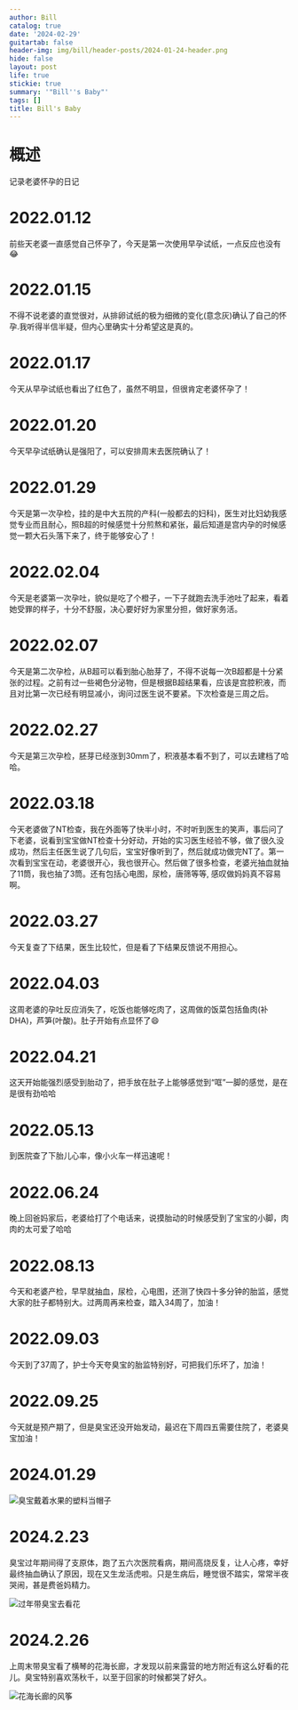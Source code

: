 ```yaml
---
author: Bill
catalog: true
date: '2024-02-29'
guitartab: false
header-img: img/bill/header-posts/2024-01-24-header.png
hide: false
layout: post
life: true
stickie: true
summary: '"Bill''s Baby"'
tags: []
title: Bill's Baby
---
```

# 概述

记录老婆怀孕的日记

# 2022.01.12

前些天老婆一直感觉自己怀孕了，今天是第一次使用早孕试纸，一点反应也没有😂

# 2022.01.15

不得不说老婆的直觉很对，从排卵试纸的极为细微的变化(意念灰)确认了自己的怀孕.我听得半信半疑，但内心里确实十分希望这是真的。

# 2022.01.17

今天从早孕试纸也看出了红色了，虽然不明显，但很肯定老婆怀孕了！

# 2022.01.20

今天早孕试纸确认是强阳了，可以安排周末去医院确认了！

# 2022.01.29

今天是第一次孕检，挂的是中大五院的产科(一般都去的妇科)，医生对比妇幼我感觉专业而且耐心，照B超的时候感觉十分煎熬和紧张，最后知道是宫内孕的时候感觉一颗大石头落下来了，终于能够安心了！

# 2022.02.04

今天是老婆第一次孕吐，貌似是吃了个橙子，一下子就跑去洗手池吐了起来，看着她受罪的样子，十分不舒服，决心要好好为家里分担，做好家务活。

# 2022.02.07

今天是第二次孕检，从B超可以看到胎心胎芽了，不得不说每一次B超都是十分紧张的过程。之前有过一些褐色分泌物，但是根据B超结果看，应该是宫腔积液，而且对比第一次已经有明显减小，询问过医生说不要紧。下次检查是三周之后。

# 2022.02.27

今天是第三次孕检，胚芽已经涨到30mm了，积液基本看不到了，可以去建档了哈哈。

# 2022.03.18

今天老婆做了NT检查，我在外面等了快半小时，不时听到医生的笑声，事后问了下老婆，说看到宝宝做NT检查十分好动，开始的实习医生经验不够，做了很久没成功，然后主任医生说了几句后，宝宝好像听到了，然后就成功做完NT了。第一次看到宝宝在动，老婆很开心，我也很开心。然后做了很多检查，老婆光抽血就抽了11筒，我也抽了3筒。还有包括心电图，尿检，唐筛等等, 感叹做妈妈真不容易啊。

# 2022.03.27

今天复查了下结果，医生比较忙，但是看了下结果反馈说不用担心。

# 2022.04.03

这周老婆的孕吐反应消失了，吃饭也能够吃肉了，这周做的饭菜包括鱼肉(补DHA)，芦笋(叶酸)。肚子开始有点显怀了😄

# 2022.04.21

这天开始能强烈感受到胎动了，把手放在肚子上能够感觉到“哐”一脚的感觉，是在是很有劲哈哈

# 2022.05.13

到医院查了下胎儿心率，像小火车一样迅速呢！


# 2022.06.24

晚上回爸妈家后，老婆给打了个电话来，说摸胎动的时候感受到了宝宝的小脚，肉肉的太可爱了哈哈

# 2022.08.13

今天和老婆产检，早早就抽血，尿检，心电图，还测了快四十多分钟的胎监，感觉大家的肚子都特别大。过两周再来检查，踏入34周了，加油！

# 2022.09.03

今天到了37周了，护士今天夸臭宝的胎监特别好，可把我们乐坏了，加油！

# 2022.09.25

今天就是预产期了，但是臭宝还没开始发动，最迟在下周四五需要住院了，老婆臭宝加油！


# 2024.01.29

![臭宝戴着水果的塑料当帽子](/img/bill/in-posts/images/WEBRESOURCE7716e1519a4925aeb75fd44437146d941703491038.jpg)

# 2024.2.23

臭宝过年期间得了支原体，跑了五六次医院看病，期间高烧反复，让人心疼，幸好最终抽血确认了原因，现在又生龙活虎啦。只是生病后，睡觉很不踏实，常常半夜哭闹，甚是费爸妈精力。

![过年带臭宝去看花](/img/bill/in-posts/images/WEBRESOURCEb5156244625365827641014889218e341591310512.jpg)

# 2024.2.26

上周末带臭宝看了横琴的花海长廊，才发现以前来露营的地方附近有这么好看的花儿。臭宝特别喜欢荡秋千，以至于回家的时候都哭了好久。

![花海长廊的风筝](/img/bill/in-posts/images/WEBRESOURCEea703cfc9408e6683a87f2bad624af061925574636.jpg)

